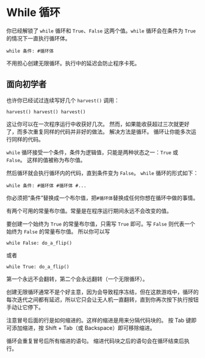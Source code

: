 # While 循环
你已经解锁了 `while` 循环和 `True`、`False` 这两个值。`while` 循环会在条件为 `True` 的情况下一直执行循环体。

`while 条件:
	#循环体`

不用担心创建无限循环。执行中的延迟会防止程序卡死。

## 面向初学者
也许你已经试过连续写好几个 `harvest()` 调用：

`harvest()
harvest()
harvest()`

这让你可以在一次程序运行中收获好几次。
然而，如果能收获超过三次就更好了，而多次重复同样的代码并非好的做法。
解决方法是循环。
循环让你能多次运行同样的代码。

`while` 循环接受一个条件，条件为逻辑值，只能是两种状态之一：`True` 或 `False`。
这样的值被称为布尔值。

然后循环就会执行循环内的代码，直到条件变为 `False`。
`while` 循环的形式如下：

`while 条件:
	#循环体
	#循环体
	#...`
	
你必须把“条件”替换成一个布尔值，把`#循环体`替换成任何你想在循环中做的事情。

有两个可用的常量布尔值。常量是在程序运行期间永远不会改变的值。

要创建一个始终为 `True` 的常量布尔值，只需写 `True` 即可。写 `False` 则代表一个始终为 `False` 的常量布尔值。
所以你可以写


`while False:
	do_a_flip()`

或者

`while True:
	do_a_flip()`

第一个永远不会翻转，第二个会永远翻转（一个无限循环）。

创建无限循环通常不是个好主意，因为会导致程序冻结，但在这款游戏中，循环的每次迭代之间都有延迟，所以它只会让无人机一直翻转，直到你再次按下执行按钮手动让它停下。

注意冒号后面的行是如何缩进的。这样的缩进是用来分隔代码块的。
按 Tab 键即可添加缩进，按 Shift + Tab（或 Backspace）即可移除缩进。

循环会重复冒号后所有缩进的语句。
缩进代码块之后的语句会在循环结束后执行。
